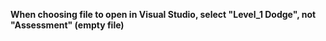 **When choosing file to open in Visual Studio, select "Level_1 Dodge", not "Assessment" (empty file)**
